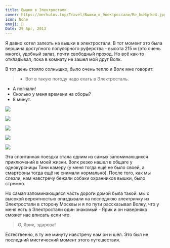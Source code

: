 ```yaml
---
title: Вышки в Электростали
cover: https://merkulov.top/Travel/Вышки_в_Электростали/Re_buHqrke4.jpg
icon: None
emoji: 🗼
Date: 29 Apr, 2013
---
```


Я давно хотел залезть на вышки в электростали. В тот момент это была вершина доступного популярного руферства - высота 215 м (это очень много), удобный залаз, почти свободный проход. Но всё как-то откладывал, пока в комнату не зашел мой друг Волк.

В тот день стояло солнышко, было очень тепло и Волк мне говорит:

> - Вот в такую погоду надо ехать в Электросталь.
- А погнали!
- Сколько у меня времени на сборы?
- 8 минут.

![](https://merkulov.top/Travel/Вышки_в_Электростали/8bOdj54HG7Y.jpg)

![](https://merkulov.top/Travel/Вышки_в_Электростали/ByLAfNemx7o.jpg)

![](https://merkulov.top/Travel/Вышки_в_Электростали/l4xTs_ezNNo.jpg)

![](https://merkulov.top/Travel/Вышки_в_Электростали/kkKlLHBvcEU.jpg)

![](https://merkulov.top/Travel/Вышки_в_Электростали/Re_buHqrke4.jpg)

Эта спонтанная поездка стала одним из самых запоминающихся приключений в моей жизни. Волк резко нашел в общаге у однокурсницы Тани камеру (у меня тогда ещё не было своей, а смартфоны тогда ещё не снимали нормально). После того, как мы слезли, нам навстречу бежали собаки охранников вышки, было стремно.

Но самая запоминающаяся часть дороги домой была такой: мы с высокой вероятностью опаздывали на последнюю электричку из Электростали в сторону Москвы и я по пути рассказывал Волку, что у меня есть в Электростали один знакомый - Ярик и он наверняка сможет нас вписать если что.

> О, Ярик, здарова!

Естественно, в ту же минуту навстречу нам он и шёл. Это был не последний мистический момент этого путешествия.
